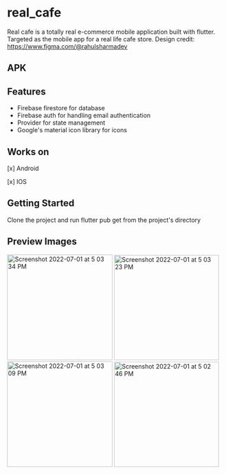 # real_cafe

Real cafe is a totally real  e-commerce mobile application built with flutter.
Targeted as the mobile app for a real life cafe store.
Design credit: https://www.figma.com/@rahulsharmadev

## APK



## Features

- Firebase firestore for database
- Firebase auth for handling email authentication
- Provider for state management
- Google's material icon library for icons

## Works on

[x] Android

[x] IOS


## Getting Started

Clone the project and run flutter pub get from the project's directory


## Preview Images

<img width="245" alt="Screenshot 2022-07-01 at 5 03 34 PM" src="https://user-images.githubusercontent.com/81261912/177053269-584beb28-3036-4acc-bb46-5ad67400e152.png"> <img width="244" alt="Screenshot 2022-07-01 at 5 03 23 PM" src="https://user-images.githubusercontent.com/81261912/177053276-cdfb092b-5dde-4b40-bc17-c8d70e3f6e4b.png">
<img width="245" alt="Screenshot 2022-07-01 at 5 03 09 PM" src="https://user-images.githubusercontent.com/81261912/177053278-ead0e1e9-bdfa-495e-85f5-c778fa60ff61.png">
<img width="244" alt="Screenshot 2022-07-01 at 5 02 46 PM" src="https://user-images.githubusercontent.com/81261912/177053279-771bf269-e603-4ce3-912e-b011f34a4716.png">
